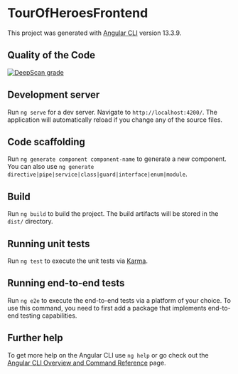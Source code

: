 # TourOfHeroesFrontend

This project was generated with [Angular CLI](https://github.com/angular/angular-cli) version 13.3.9.

## Quality of the Code

[![DeepScan grade](https://deepscan.io/api/teams/19057/projects/22400/branches/659747/badge/grade.svg)](https://deepscan.io/dashboard#view=project&tid=19057&pid=22400&bid=659747)
## Development server

Run `ng serve` for a dev server. Navigate to `http://localhost:4200/`. The application will automatically reload if you change any of the source files.

## Code scaffolding

Run `ng generate component component-name` to generate a new component. You can also use `ng generate directive|pipe|service|class|guard|interface|enum|module`.

## Build

Run `ng build` to build the project. The build artifacts will be stored in the `dist/` directory.

## Running unit tests

Run `ng test` to execute the unit tests via [Karma](https://karma-runner.github.io).

## Running end-to-end tests

Run `ng e2e` to execute the end-to-end tests via a platform of your choice. To use this command, you need to first add a package that implements end-to-end testing capabilities.

## Further help

To get more help on the Angular CLI use `ng help` or go check out the [Angular CLI Overview and Command Reference](https://angular.io/cli) page.
